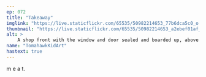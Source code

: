 ```yaml
---
ep: 072
title: "Takeaway"
imglink: "https://live.staticflickr.com/65535/50982214653_77b6dca5c0_o.jpg"
thumbnail: "https://live.staticflickr.com/65535/50982214653_a2ebef01af_q.jpg"
alt: >
    A shop front with the window and door sealed and boarded up, above is a sign reading "food" in bold letters in the middle, and "grill" in smaller red letters on either side. The boards on the window and door have posters spread about on them, some of them with squiggles for writing, but others reading "meat is meat".
name: "TomahawkKidArt"
hastext: true
---
```

m e a t.